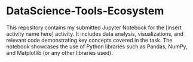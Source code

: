 # DataScience-Tools-Ecosystem

This repository contains my submitted Jupyter Notebook for the [insert activity name here] activity. It includes data analysis, visualizations, and relevant code demonstrating key concepts covered in the task. The notebook showcases the use of Python libraries such as Pandas, NumPy, and Matplotlib (or any other libraries used).
